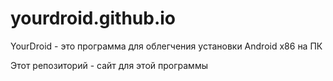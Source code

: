 # yourdroid.github.io
YourDroid - это программа для облегчения установки Android x86 на ПК

Этот репозиторий - сайт для этой программы
